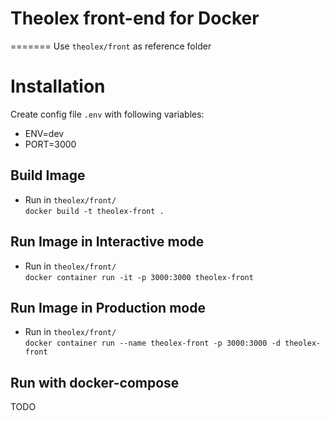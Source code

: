 
# Theolex front-end for Docker
=======
Use `theolex/front` as reference folder

# Installation
Create config file `.env` with following variables:

- ENV=dev
- PORT=3000

## Build Image
- Run  in `theolex/front/`
<br>`docker build -t theolex-front .`

## Run Image in Interactive mode
- Run  in `theolex/front/`
<br>`docker container run -it -p 3000:3000 theolex-front`

## Run Image in Production mode
- Run  in `theolex/front/`
<br>`docker container run --name theolex-front -p 3000:3000 -d theolex-front`

## Run with docker-compose
TODO
